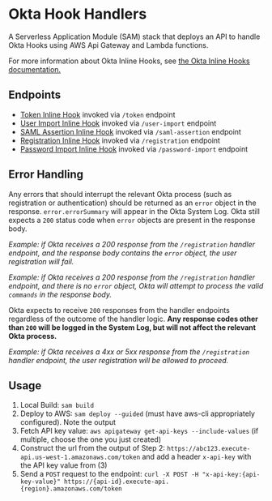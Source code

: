 # Okta Hook Handlers

A Serverless Application Module (SAM) stack that deploys an API to handle Okta Hooks using AWS Api Gateway and Lambda functions.

For more information about Okta Inline Hooks, see [the Okta Inline Hooks documentation.](https://developer.okta.com/docs/concepts/inline-hooks/)

## Endpoints

- [Token Inline Hook](https://developer.okta.com/docs/reference/token-hook/) invoked via `/token` endpoint
- [User Import Inline Hook](https://developer.okta.com/docs/reference/import-hook/) invoked via `/user-import` endpoint
- [SAML Assertion Inline Hook](https://developer.okta.com/docs/reference/saml-hook/) invoked via `/saml-assertion` endpoint
- [Registration Inline Hook](https://developer.okta.com/docs/reference/registration-hook/) invoked via `/registration` endpoint
- [Password Import Inline Hook](https://developer.okta.com/docs/reference/password-hook/) invoked via `/password-import` endpoint

## Error Handling

Any errors that should interrupt the relevant Okta process (such as registration or authentication) should be returned as an `error` object in the response. `error.errorSummary` will appear in the Okta System Log. Okta still expects a `200` status code when `error` objects are present in the response body.

*Example: if Okta receives a 200 response from the `/registration` handler endpoint, and the response body contains the `error` object, the user registration will fail.*

*Example: if Okta receives a 200 response from the `/registration` handler endpoint, and there is no `error` object, Okta will attempt to process the valid `commands` in the response body.*

Okta expects to receive `200` responses from the handler endpoints regardless of the outcome of the handler logic. **Any response codes other than `200` will be logged in the System Log, but will not affect the relevant Okta process.**

*Example: if Okta receives a 4xx or 5xx response from the `/registration` handler endpoint, the user registration will be allowed to proceed.*

## Usage

1. Local Build: `sam build`
2. Deploy to AWS: `sam deploy --guided` (must have aws-cli appropriately configured). Note the output
3. Fetch API key value: `aws apigateway get-api-keys --include-values` (if multiple, choose the one you just created)
4. Construct the url from the output of Step 2: `https://abc123.execute-api.us-west-1.amazonaws.com/token` and add a header `x-api-key` with the API key value from (3)
5. Send a `POST` request to the endpoint: `curl -X POST -H "x-api-key:{api-key-value}" https://{api-id}.execute-api.{region}.amazonaws.com/token`
